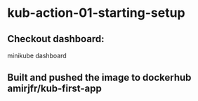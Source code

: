 # kub-action-01-starting-setup

## Checkout dashboard:
minikube dashboard

## Built and pushed the image to dockerhub amirjfr/kub-first-app